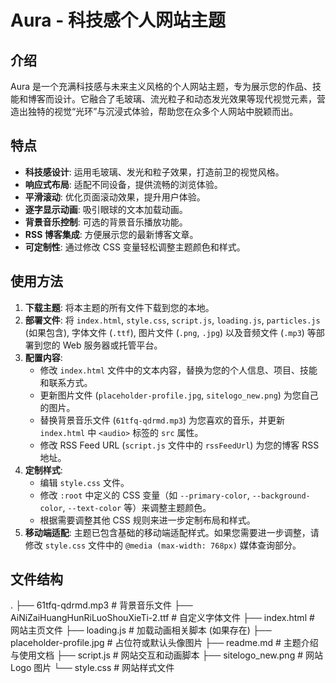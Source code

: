 # Aura - 科技感个人网站主题

## 介绍

Aura 是一个充满科技感与未来主义风格的个人网站主题，专为展示您的作品、技能和博客而设计。它融合了毛玻璃、流光粒子和动态发光效果等现代视觉元素，营造出独特的视觉“光环”与沉浸式体验，帮助您在众多个人网站中脱颖而出。

## 特点

*   **科技感设计**: 运用毛玻璃、发光和粒子效果，打造前卫的视觉风格。
*   **响应式布局**: 适配不同设备，提供流畅的浏览体验。
*   **平滑滚动**: 优化页面滚动效果，提升用户体验。
*   **逐字显示动画**: 吸引眼球的文本加载动画。
*   **背景音乐控制**: 可选的背景音乐播放功能。
*   **RSS 博客集成**: 方便展示您的最新博客文章。
*   **可定制性**: 通过修改 CSS 变量轻松调整主题颜色和样式。

## 使用方法

1.  **下载主题**: 将本主题的所有文件下载到您的本地。
2.  **部署文件**: 将 `index.html`, `style.css`, `script.js`, `loading.js`, `particles.js` (如果包含), 字体文件 (`.ttf`), 图片文件 (`.png`, `.jpg`) 以及音频文件 (`.mp3`) 等部署到您的 Web 服务器或托管平台。
3.  **配置内容**: 
    *   修改 `index.html` 文件中的文本内容，替换为您的个人信息、项目、技能和联系方式。
    *   更新图片文件 (`placeholder-profile.jpg`, `sitelogo_new.png`) 为您自己的图片。
    *   替换背景音乐文件 (`61tfq-qdrmd.mp3`) 为您喜欢的音乐，并更新 `index.html` 中 `<audio>` 标签的 `src` 属性。
    *   修改 RSS Feed URL (`script.js` 文件中的 `rssFeedUrl`) 为您的博客 RSS 地址。
4.  **定制样式**: 
    *   编辑 `style.css` 文件。
    *   修改 `:root` 中定义的 CSS 变量（如 `--primary-color`, `--background-color`, `--text-color` 等）来调整主题颜色。
    *   根据需要调整其他 CSS 规则来进一步定制布局和样式。
5.  **移动端适配**: 主题已包含基础的移动端适配样式。如果您需要进一步调整，请修改 `style.css` 文件中的 `@media (max-width: 768px)` 媒体查询部分。

## 文件结构
. 
├── 61tfq-qdrmd.mp3         # 背景音乐文件
├── AiNiZaiHuangHunRiLuoShouXieTi-2.ttf # 自定义字体文件
├── index.html              # 网站主页文件
├── loading.js              # 加载动画相关脚本 (如果存在)
├── placeholder-profile.jpg # 占位符或默认头像图片
├── readme.md               # 主题介绍与使用文档
├── script.js               # 网站交互和动画脚本
├── sitelogo_new.png        # 网站 Logo 图片
└── style.css               # 网站样式文件